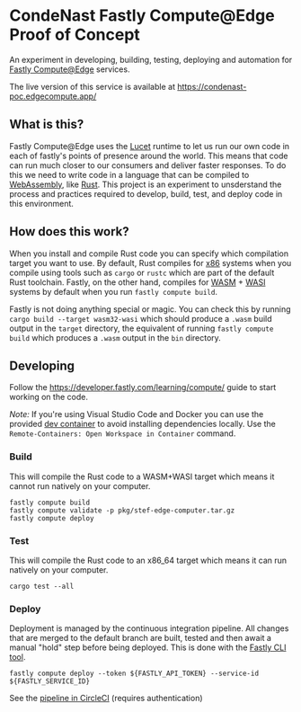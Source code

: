 # CondeNast Fastly Compute@Edge Proof of Concept

An experiment in developing, building, testing, deploying and automation for [Fastly Compute@Edge](https://www.fastly.com/products/edge-compute/serverless) services.

The live version of this service is available at
https://condenast-poc.edgecompute.app/

## What is this?

Fastly Compute@Edge uses the [Lucet](https://github.com/bytecodealliance/lucet) runtime to let us run our own code in each of fastly's points of presence around the world. This means that code can run much closer to our consumers and deliver faster responses. To do this we need to write code in a language that can be compiled to [WebAssembly](https://webassembly.org/), like [Rust](https://www.rust-lang.org/). This project is an experiment to unsderstand the process and practices required to develop, build, test, and deploy code in this environment.

## How does this work?

When you install and compile Rust code you can specify which compilation target you want to use. By default, Rust compiles for [x86](https://en.wikipedia.org/wiki/X86) systems when you compile using  tools such as `cargo` or `rustc` which are part of the default Rust toolchain. Fastly, on the other hand, compiles for [WASM](https://en.wikipedia.org/wiki/WebAssembly) + [WASI](https://en.wikipedia.org/wiki/WebAssembly#WASI) systems by default when you run `fastly compute build`.

Fastly is not doing anything special or magic. You can check this by running `cargo build --target wasm32-wasi` which should produce a `.wasm` build output in the `target` directory, the equivalent of running `fastly compute build` which produces a `.wasm` output in the `bin` directory.

## Developing

Follow the https://developer.fastly.com/learning/compute/ guide to start working on the code.

*Note:*
If you're using Visual Studio Code and Docker you can use the provided [dev container](https://code.visualstudio.com/docs/remote/containers) to avoid installing dependencies locally. Use the `Remote-Containers: Open Workspace in Container` command.

### Build
This will compile the Rust code to a WASM+WASI target which means it cannot run natively on your computer.
```
fastly compute build
fastly compute validate -p pkg/stef-edge-computer.tar.gz
fastly compute deploy
```

### Test
This will compile the Rust code to an x86_64 target which means it can run natively on your computer.
```
cargo test --all
```

### Deploy
Deployment is managed by the continuous integration pipeline. All changes that are merged to the default branch are built, tested and then await a manual "hold" step before being deployed. This is done with the [Fastly CLI tool](https://developer.fastly.com/reference/cli/compute/deploy/).

```
fastly compute deploy --token ${FASTLY_API_TOKEN} --service-id ${FASTLY_SERVICE_ID}
```

See the [pipeline in CircleCI](https://circleci.deployment.cni.digital/gh/CondeNast/workflows/fastly-edge-compute-poc
) (requires authentication)
